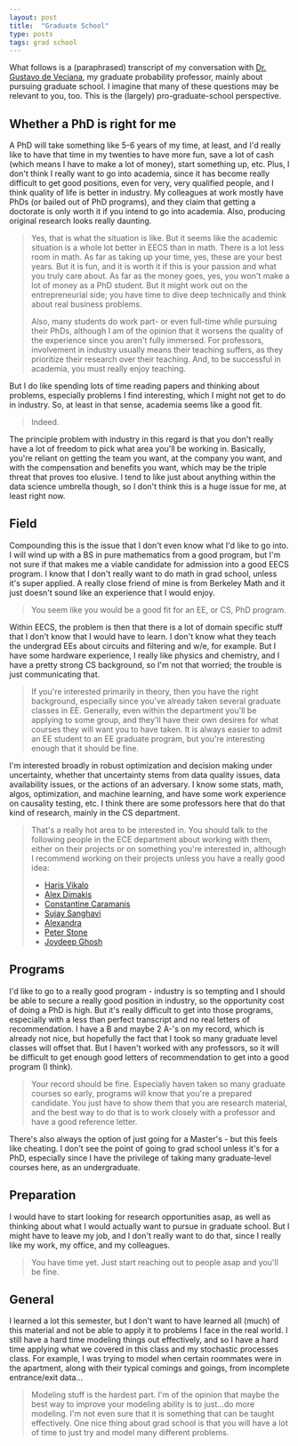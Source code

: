 ```yaml
---
layout: post
title:  "Graduate School"
type: posts
tags: grad school 
---
```


What follows is a (paraphrased) transcript of my conversation with 
[Dr. Gustavo de Veciana](http://users.ece.utexas.edu/~gustavo/), my graduate probability professor,
mainly about pursuing graduate school. I imagine that many of these questions may be relevant to you,
too. This is the (largely) pro-graduate-school perspective.

Whether a PhD is right for me
-----------------------------
  A PhD will take something like 5-6 years of my time, at least, and I'd really like to have that 
time in my twenties to have more fun, save a lot of cash (which means I have to make a lot of 
money), start something up, etc. Plus, I don't think I really want to go into academia, since 
it has become really difficult to get good positions, even for very, very qualified people,
and I think quality of life is better in industry. My colleagues at work mostly have PhDs (or
bailed out of PhD programs), and they claim that getting a doctorate is only worth it if you
intend to go into academia. Also, producing original research looks really daunting.

  >Yes, that is what the situation is like. But it seems like the academic situation is a whole lot
better in EECS than in math. There is a lot less room in math. As far as taking up your time, yes, 
these are your best years. But it is fun, and it is worth it if this is your passion and what you
truly care about. As far as the money goes, yes, you won't make a lot of money as a PhD student. But
it might work out on the entrepreneurial side; you have time to dive deep technically and think about
real business problems.
  >
  >Also, many students do work part- or even full-time while pursuing their PhDs, although I am of
the opinion that it worsens the quality of the experience since you aren't fully immersed. For 
professors, involvement in industry usually means their teaching suffers, as they prioritize their
research over their teaching. And, to be successful in academia, you must really enjoy teaching.

  But I do like spending lots of time reading papers and thinking about problems, especially problems
I find interesting, which I might not get to do in industry. So, at least in that sense, academia
seems like a good fit. 

  >Indeed.

  The principle problem with industry in this regard is that you don't really have a lot of 
freedom to pick what area you'll be working in. Basically, you're reliant on getting the team you
want, at the company you want, and with the compensation and benefits you want, which may be the
triple threat that proves too elusive. I tend to like just about anything within the data science
umbrella though, so I don't think this is a huge issue for me, at least right now.

Field
-----
  Compounding this is the issue that I don't even know what I'd like to go into. I will wind up
with a BS in pure mathematics from a good program, but I'm not sure if that makes me a viable 
candidate for admission into a good EECS program. I know that I don't really want to do math in
grad school, unless it's super applied. A really close friend of mine is from Berkeley Math and it
just doesn't sound like an experience that I would enjoy.

  >You seem like you would be a good fit for an EE, or CS, PhD program.

  Within EECS, the problem is then that there is a lot of domain specific stuff that I don't know
that I would have to learn. I don't know what they teach the undergrad EEs about circuits and 
filtering and w/e, for example. But I have some hardware experience, I really like physics and chemistry,
and I have a pretty strong CS background, so I'm not that worried; the trouble is just communicating
that.

  >If you're interested primarily in theory, then you have the right background, especially since
you've already taken several graduate classes in EE. Generally, even within the department you'll
be applying to some group, and they'll have their own desires for what courses they will want you
to have taken. It is always easier to admit an EE student to an EE graduate program, but you're
interesting enough that it should be fine.

  I'm interested broadly in robust optimization and decision making under uncertainty, whether that
uncertainty stems from data quality issues, data availability issues, or the actions of an adversary.
I know some stats, math, algos, optimization, and machine learning, and have some work experience
on causality testing, etc. I think there are some professors here that do that kind of research,
mainly in the CS department.

  >That's a really hot area to be interested in. You should talk to the following people in the ECE
department about working with them, either on their projects or on something you're interested in,
although I recommend working on their projects unless you have a really good idea:
>
>  - [Haris Vikalo](http://users.ece.utexas.edu/~hvikalo/)  
>  - [Alex Dimakis]()  
>  - [Constantine Caramanis]()  
>  - [Sujay Sanghavi]()  
>  - [Alexandra](http://www.ece.utexas.edu/speakers/alexandra-branzan-albu)  
>  - [Peter Stone](http://www.cs.utexas.edu/~pstone/)  
>  - [Joydeep Ghosh](http://ideal.ece.utexas.edu/ghosh/)  

Programs
--------
  I'd like to go to a really good program - industry is so tempting and I should be able to secure
a really good position in industry, so the opportunity cost of doing a PhD is high. But it's really
difficult to get into those programs, especially with a less than perfect transcript and no real
letters of recommendation. I have a B and maybe 2 A-'s on my record, which is already not nice,
but hopefully the fact that I took so many graduate level classes will offset that. But I haven't
worked with any professors, so it will be difficult to get enough good letters of recommendation to
get into a good program (I think).

  >Your record should be fine. Especially haven taken so many graduate courses so early, programs 
will know that you're a prepared candidate. You just have to show them that you are research material,
and the best way to do that is to work closely with a professor and have a good reference letter.

  There's also always the option of just going for a Master's - but this feels like cheating. I 
don't see the point of going to grad school unless it's for a PhD, especially since I have the 
privilege of taking many graduate-level courses here, as an undergraduate.

Preparation  
-----------
  I would have to start looking for research opportunities asap, as well as thinking about what I
would actually want to pursue in graduate school. But I might have to leave my job, and I don't 
really want to do that, since I really like my work, my office, and my colleagues. 

  >You have time yet. Just start reaching out to people asap and you'll be fine.

General
-------

I learned a lot this semester, but I don't want to have learned all (much) of this material and not
be able to apply it to problems I face in the real world. I still have a hard time modeling things 
out effectively, and so I have a hard time applying what we covered in this class and my stochastic
processes class. For example, I was trying to model when certain roommates were in the apartment, 
along with their typical comings and goings, from incomplete entrance/exit data...

> Modeling stuff is the hardest part. I'm of the opinion that maybe the best way to improve your 
modeling ability is to just...do more modeling. I'm not even sure that it is something that can be
taught effectively. One nice thing about grad school is that you will have a lot of time to just
try and model many different problems.

